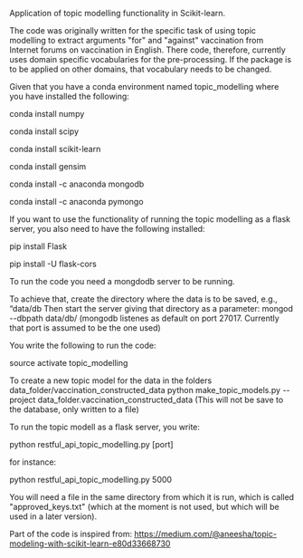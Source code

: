 Application of topic modelling functionality in Scikit-learn.

The code was originally written for the specific task of using topic modelling to extract arguments "for" and "against" vaccination from Internet forums on vaccination in English. There code, therefore, currently uses domain specific vocabularies for the pre-processing. If the package is to be applied on other domains, that vocabulary needs to be changed.

Given that you have a conda environment named topic_modelling where you have installed the following:

conda install numpy

conda install scipy

conda install scikit-learn

conda install gensim

conda install -c anaconda mongodb

conda install -c anaconda pymongo

If you want to use the functionality of running the topic modelling as a flask server, you also need to have the following installed:

pip install Flask

pip install -U flask-cors


To run the code you need a mongdodb server to be running.

To achieve that, create the directory where the data is to be saved, e.g., “data/db
Then start the server giving that directory as a parameter:
mongod --dbpath data/db/
(mongodb listenes as default on port 27017. Currently that port is assumed to be the one used)

You write the following to run the code:

source activate topic_modelling



To create a new topic model for the data in the folders data_folder/vaccination_constructed_data
python make_topic_models.py --project data_folder.vaccination_constructed_data
(This will not be save to the database, only written to a file)

To run the topic modell as a flask server, you write:

python restful_api_topic_modelling.py [port]

for instance:

python restful_api_topic_modelling.py 5000

You will need a file in the same directory from which it is run, which is called "approved_keys.txt" (which at the moment is not used, but which will be used in a later version).



Part of the code is inspired from:
https://medium.com/@aneesha/topic-modeling-with-scikit-learn-e80d33668730

